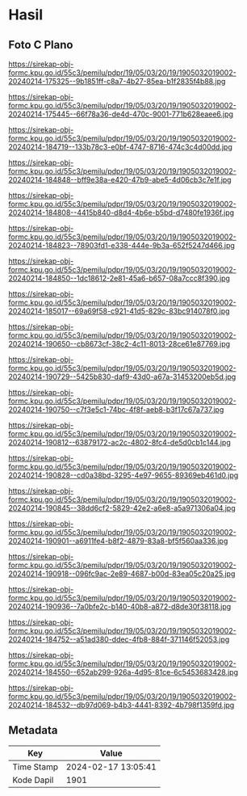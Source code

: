 # Hasil

## Foto C Plano

https://sirekap-obj-formc.kpu.go.id/55c3/pemilu/pdpr/19/05/03/20/19/1905032019002-20240214-175325--9b1851ff-c8a7-4b27-85ea-b1f2835f4b88.jpg

https://sirekap-obj-formc.kpu.go.id/55c3/pemilu/pdpr/19/05/03/20/19/1905032019002-20240214-175445--66f78a36-de4d-470c-9001-771b628eaee6.jpg

https://sirekap-obj-formc.kpu.go.id/55c3/pemilu/pdpr/19/05/03/20/19/1905032019002-20240214-184719--133b78c3-e0bf-4747-8716-474c3c4d00dd.jpg

https://sirekap-obj-formc.kpu.go.id/55c3/pemilu/pdpr/19/05/03/20/19/1905032019002-20240214-184848--bff9e38a-e420-47b9-abe5-4d06cb3c7e1f.jpg

https://sirekap-obj-formc.kpu.go.id/55c3/pemilu/pdpr/19/05/03/20/19/1905032019002-20240214-184808--4415b840-d8d4-4b6e-b5bd-d7480fe1936f.jpg

https://sirekap-obj-formc.kpu.go.id/55c3/pemilu/pdpr/19/05/03/20/19/1905032019002-20240214-184823--78903fd1-e338-444e-9b3a-652f5247d466.jpg

https://sirekap-obj-formc.kpu.go.id/55c3/pemilu/pdpr/19/05/03/20/19/1905032019002-20240214-184850--1dc18612-2e81-45a6-b657-08a7ccc8f390.jpg

https://sirekap-obj-formc.kpu.go.id/55c3/pemilu/pdpr/19/05/03/20/19/1905032019002-20240214-185017--69a69f58-c921-41d5-829c-83bc914078f0.jpg

https://sirekap-obj-formc.kpu.go.id/55c3/pemilu/pdpr/19/05/03/20/19/1905032019002-20240214-190650--cb8673cf-38c2-4c11-8013-28ce61e87769.jpg

https://sirekap-obj-formc.kpu.go.id/55c3/pemilu/pdpr/19/05/03/20/19/1905032019002-20240214-190729--5425b830-daf9-43d0-a67a-31453200eb5d.jpg

https://sirekap-obj-formc.kpu.go.id/55c3/pemilu/pdpr/19/05/03/20/19/1905032019002-20240214-190750--c7f3e5c1-74bc-4f8f-aeb8-b3f17c67a737.jpg

https://sirekap-obj-formc.kpu.go.id/55c3/pemilu/pdpr/19/05/03/20/19/1905032019002-20240214-190812--63879172-ac2c-4802-8fc4-de5d0cb1c144.jpg

https://sirekap-obj-formc.kpu.go.id/55c3/pemilu/pdpr/19/05/03/20/19/1905032019002-20240214-190828--cd0a38bd-3295-4e97-9655-89369eb461d0.jpg

https://sirekap-obj-formc.kpu.go.id/55c3/pemilu/pdpr/19/05/03/20/19/1905032019002-20240214-190845--38dd6cf2-5829-42e2-a6e8-a5a971306a04.jpg

https://sirekap-obj-formc.kpu.go.id/55c3/pemilu/pdpr/19/05/03/20/19/1905032019002-20240214-190901--a6911fe4-b8f2-4879-83a8-bf5f560aa336.jpg

https://sirekap-obj-formc.kpu.go.id/55c3/pemilu/pdpr/19/05/03/20/19/1905032019002-20240214-190918--096fc9ac-2e89-4687-b00d-83ea05c20a25.jpg

https://sirekap-obj-formc.kpu.go.id/55c3/pemilu/pdpr/19/05/03/20/19/1905032019002-20240214-190936--7a0bfe2c-b140-40b8-a872-d8de30f38118.jpg

https://sirekap-obj-formc.kpu.go.id/55c3/pemilu/pdpr/19/05/03/20/19/1905032019002-20240214-184752--a51ad380-ddec-4fb8-884f-371146f52053.jpg

https://sirekap-obj-formc.kpu.go.id/55c3/pemilu/pdpr/19/05/03/20/19/1905032019002-20240214-184550--652ab299-926a-4d95-81ce-6c5453683428.jpg

https://sirekap-obj-formc.kpu.go.id/55c3/pemilu/pdpr/19/05/03/20/19/1905032019002-20240214-184532--db97d069-b4b3-4441-8392-4b798f1359fd.jpg


## Metadata

| Key        | Value               |
| ---------- | ------------------- |
| Time Stamp | 2024-02-17 13:05:41 |
| Kode Dapil | 1901                |



